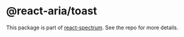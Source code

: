 # @react-aria/toast

This package is part of [react-spectrum](https://github.com/adobe/react-spectrum). See the repo for more details.
